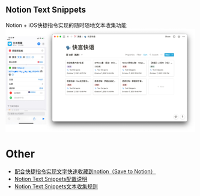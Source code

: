 Notion Text Snippets
----
Notion + iOS快捷指令实现的随时随地文本收集功能
![img_1.png](img_1.png)

# Other

- [配合快捷指令实现文字快速收藏到notion（Save to Notion）](https://corebook.notion.site/cf852d8df2ac4f87bc80aa02ab0b44df)
- [Notion Text Snippets配置说明](https://corebook.notion.site/Notion-Text-Snippets-d4845385cbd0482697ba2a850a8c44c1)
- [Notion Text Snippets文本收集规则](https://corebook.notion.site/Notion-Text-Snippets-cf852d8df2ac4f87bc80aa02ab0b44df)